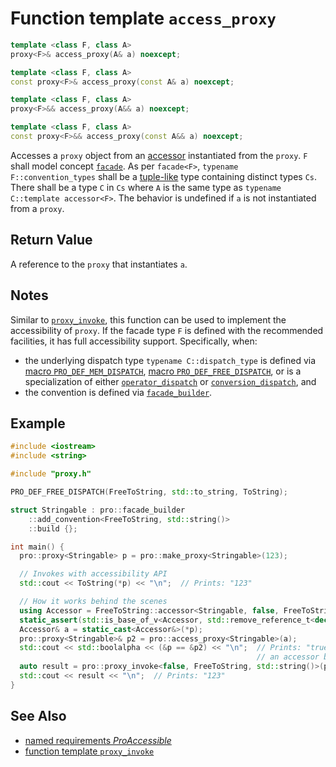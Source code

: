 # Function template `access_proxy`

```cpp
template <class F, class A>
proxy<F>& access_proxy(A& a) noexcept;

template <class F, class A>
const proxy<F>& access_proxy(const A& a) noexcept;

template <class F, class A>
proxy<F>&& access_proxy(A&& a) noexcept;

template <class F, class A>
const proxy<F>&& access_proxy(const A&& a) noexcept;
```

Accesses a `proxy` object from an [accessor](ProAccessible.md) instantiated from the `proxy`. `F` shall model concept [`facade`](facade.md). As per `facade<F>`, `typename F::convention_types` shall be a [tuple-like](https://en.cppreference.com/w/cpp/utility/tuple/tuple-like) type containing distinct types `Cs`. There shall be a type `C` in `Cs` where `A` is the same type as `typename C::template accessor<F>`. The behavior is undefined if `a` is not instantiated from a `proxy`.

## Return Value

A reference to the `proxy` that instantiates `a`.

## Notes

Similar to [`proxy_invoke`](proxy_invoke.md), this function can be used to implement the accessibility of `proxy`. If the facade type `F` is defined with the recommended facilities, it has full accessibility support. Specifically, when:

- the underlying dispatch type `typename C::dispatch_type` is defined via [macro `PRO_DEF_MEM_DISPATCH`](PRO_DEF_MEM_DISPATCH.md), [macro `PRO_DEF_FREE_DISPATCH`](PRO_DEF_FREE_DISPATCH.md), or is a specialization of either [`operator_dispatch`](operator_dispatch.md) or [`conversion_dispatch`](conversion_dispatch.md), and
- the convention is defined via [`facade_builder`](basic_facade_builder.md).

## Example

```cpp
#include <iostream>
#include <string>

#include "proxy.h"

PRO_DEF_FREE_DISPATCH(FreeToString, std::to_string, ToString);

struct Stringable : pro::facade_builder
    ::add_convention<FreeToString, std::string()>
    ::build {};

int main() {
  pro::proxy<Stringable> p = pro::make_proxy<Stringable>(123);

  // Invokes with accessibility API
  std::cout << ToString(*p) << "\n";  // Prints: "123"

  // How it works behind the scenes
  using Accessor = FreeToString::accessor<Stringable, false, FreeToString, std::string()>;
  static_assert(std::is_base_of_v<Accessor, std::remove_reference_t<decltype(*p)>>);
  Accessor& a = static_cast<Accessor&>(*p);
  pro::proxy<Stringable>& p2 = pro::access_proxy<Stringable>(a);
  std::cout << std::boolalpha << (&p == &p2) << "\n";  // Prints: "true" because access_proxy converts
                                                       // an accessor back to the original proxy
  auto result = pro::proxy_invoke<false, FreeToString, std::string()>(p2);
  std::cout << result << "\n";  // Prints: "123"
}
```

## See Also

- [named requirements *ProAccessible*](ProAccessible.md)
- [function template `proxy_invoke`](proxy_invoke.md)
